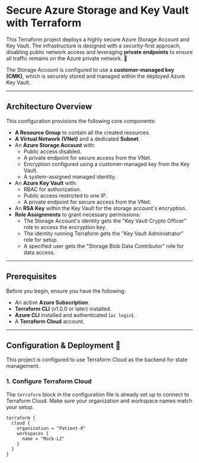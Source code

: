 # Secure Azure Storage and Key Vault with Terraform

This Terraform project deploys a highly secure Azure Storage Account and Key Vault. The infrastructure is designed with a security-first approach, disabling public network access and leveraging **private endpoints** to ensure all traffic remains on the Azure private network. 🔐

The Storage Account is configured to use a **customer-managed key (CMK)**, which is securely stored and managed within the deployed Azure Key Vault.



***

## Architecture Overview

This configuration provisions the following core components:

* **A Resource Group** to contain all the created resources.
* **A Virtual Network (VNet)** and a dedicated **Subnet**.
* An **Azure Storage Account** with:
    * Public access disabled.
    * A private endpoint for secure access from the VNet.
    * Encryption configured using a customer-managed key from the Key Vault.
    * A system-assigned managed identity.
* An **Azure Key Vault** with:
    * RBAC for authorization.
    * Public access restricted to one IP.
    * A private endpoint for secure access from the VNet.
* An **RSA Key** within the Key Vault for the storage account's encryption.
* **Role Assignments** to grant necessary permissions:
    * The Storage Account's identity gets the "Key Vault Crypto Officer" role to access the encryption key.
    * The identity running Terraform gets the "Key Vault Administrator" role for setup.
    * A specified user gets the "Storage Blob Data Contributor" role for data access.

***

## Prerequisites

Before you begin, ensure you have the following:

* An active **Azure Subscription**.
* **Terraform CLI** (v1.0.0 or later) installed.
* **Azure CLI** installed and authenticated (`az login`).
* A **Terraform Cloud** account.

***

## Configuration & Deployment 🚀

This project is configured to use Terraform Cloud as the backend for state management.

### 1. Configure Terraform Cloud

The `terraform` block in the configuration file is already set up to connect to Terraform Cloud. Make sure your organization and workspace names match your setup.

```hcl
terraform {
  cloud {
    organization = "Patient-0"
    workspaces {
      name = "Mock-LZ"
    }
  }
}
